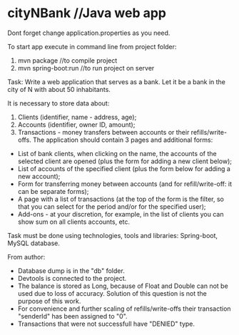 # cityNBank //Java web app
Dont forget change application.properties as you need.

To start app execute in command line from project folder:
1) mvn package //to compile project
2) mvn spring-boot:run //to run project on server

Task:
Write a web application that serves as a bank. Let it be a bank in the city of N with about 50 inhabitants.

It is necessary to store data about:
1) Clients (identifier, name - address, age);
2) Accounts (identifier, owner ID, amount);
3) Transactions - money transfers between accounts or their refills/write-offs.
The application should contain 3 pages and additional forms:
- List of bank clients, when clicking on the name, the accounts of the selected client are opened (plus the form for adding a new client below);
- List of accounts of the specified client (plus the form below for adding a new account);
- Form for transferring money between accounts (and for refill/write-off: it can be separate forms);
- A page with a list of transactions (at the top of the form is the filter, so that you can select for the period and/or for the specified user);
- Add-ons - at your discretion, for example, in the list of clients you can show sum on all clients accounts, etc.

Task must be done using technologies, tools and libraries: Spring-boot, MySQL database.

From author:
- Database dump is in the "db" folder.
- Devtools is connected to the project.
- The balance is stored as Long, because of Float and Double can not be used due to loss of accuracy. Solution of this question is not the purpose of this work.
- For convenience and further scaling of refills/write-offs their transaction "senderId" has been assigned to "0".
- Transactions that were not successfull have "DENIED" type.
